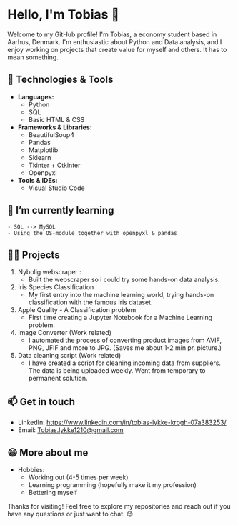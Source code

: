 # Hello, I'm Tobias 👋

Welcome to my GitHub profile! I'm Tobias, a economy student based in Aarhus, Denmark. I'm enthusiastic about Python and Data analysis, and I enjoy working on projects that
create value for myself and others. It has to mean something.

## 🔧 Technologies & Tools

- **Languages:**
    - Python
    - SQL
    - Basic HTML & CSS
- **Frameworks & Libraries:** 
    - BeautifulSoup4
    - Pandas
    - Matplotlib
    - Sklearn
    - Tkinter + Ctkinter
    - Openpyxl
- **Tools & IDEs:**
    - Visual Studio Code

## 🌱 I’m currently learning
    - SQL --> MySQL
    - Using the OS-module together with openpyxl & pandas

## 👨‍💻 Projects
1. Nybolig webscraper :
    - Built the webscraper so i could try some hands-on data analysis.
2. Iris Species Classification
    - My first entry into the machine learning world, trying hands-on classification with the famous Iris dataset.
3. Apple Quality - A Classification problem
    - First time creating a Jupyter Notebook for a Machine Learning problem.
4. Image Converter (Work related)
    - I automated the process of converting product images from AVIF, PNG, JFIF and more to JPG. (Saves me about 1-2 min pr. picture.)
5. Data cleaning script (Work related)
    - I have created a script for cleaning incoming data from suppliers. The data is being uploaded weekly. Went from temporary to permanent solution.

## 📫 Get in touch
- LinkedIn: https://www.linkedin.com/in/tobias-lykke-krogh-07a383253/
- Email: Tobias.lykke1210@gmail.com

## 😄 More about me 
- Hobbies:
    - Working out (4-5 times per week)
    - Learning programming (hopefully make it my profession)
    - Bettering myself

Thanks for visiting! Feel free to explore my repositories and reach out if you have any questions or just want to chat. 😊
